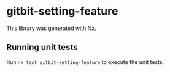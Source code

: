 # gitbit-setting-feature

This library was generated with [Nx](https://nx.dev).

## Running unit tests

Run `nx test gitbit-setting-feature` to execute the unit tests.

